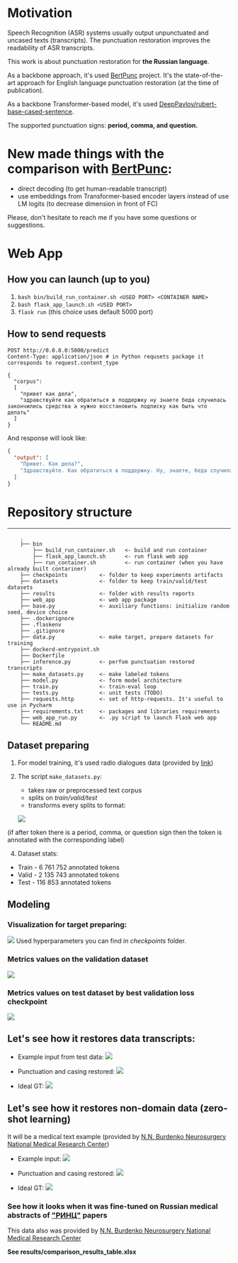 # Motivation
Speech Recognition (ASR) systems usually output unpunctuated and uncased texts (transcripts). The punctuation restoration improves the readability of ASR transcripts.

This work is about punctuation restoration for **the Russian language**. 
  
As a backbone approach, it's used [BertPunc](https://github.com/nkrnrnk/BertPunc) project. It's the state-of-the-art approach for English language punctuation restoration (at the time of publication).

As a backbone Transformer-based model, it's used [DeepPavlov/rubert-base-cased-sentence](https://huggingface.co/DeepPavlov/rubert-base-cased-sentence).

The supported punctuation signs: **period, comma, and question.**

# New made things with the comparison with [BertPunc](https://github.com/nkrnrnk/BertPunc):
+ direct decoding (to get human-readable transcript)
+ use embeddings from Transformer-based encoder layers instead of use LM logits (to decrease dimension in front of FC)

Please, don't hesitate to reach me if you have some questions or suggestions.

# Web App
## How you can launch (up to you)
1. `bash bin/build_run_container.sh <USED PORT> <CONTAINER NAME>` 
2. `bash flask_app_launch.sh <USED PORT>`
3. `flask run` (this choice uses default 5000 port)
## How to send requests
```http request
POST http://0.0.0.0:5000/predict
Content-Type: application/json # in Python requsets package it corresponds to request.content_type

{
  "corpus":
  [
    "привет как дела",
    "здравствуйте как обратиться в поддержку ну знаете беда случилась закончились средства а нужно восстановить подписку как быть что делать"
  ]
}
```
And response will look like:
```json
{
  "output": [
    "Привет. Как дела?",
    "Здравствуйте. Как обратиться в поддержку. Ну, знаете, беда случилась, закончились средства, а нужно восстановить подписку. Как быть, что делать?"
  ]
}
```
# Repository structure

------------------------
```
    .
    ├── bin
        ├── build_run_container.sh   <- build and run container
        ├── flask_app_launch.sh      <- run flask web app
        ├── run_container.sh         <- run container (when you have already built contariner)
    ├── checkpoints          <- folder to keep experiments artifacts
    ├── datasets             <- folder to keep train/valid/test datasets
    ├── results              <- folder with results reports
    ├── web_app              <- web app package
    ├── base.py              <- auxiliary functions: initialize random seed, device choice 
    ├── .dockerignore        
    ├── .flaskenv
    ├── .gitignore
    ├── data.py              <- make target, prepare datasets for training
    ├── dockerd-entrypoint.sh
    ├── Dockerfile
    ├── inference.py         <- perfom punctuation restored transcripts
    ├── make_datasets.py     <- make labeled tokens
    ├── model.py             <- form model architecture 
    ├── train.py             <- train-eval loop 
    ├── tests.py             <- unit tests (TODO)
    ├── requests.http        <- set of http-requests. It's useful to use in Pycharm 
    ├── requirements.txt     <- packages and libraries requirements 
    ├── web_app_run.py       <- .py script to launch Flask web app
    └── README.md
```

##  Dataset preparing
1. For model training, it's used radio dialogues data (provided by [link](https://github.com/vadimkantorov/convasr))

2. The script `make_datasets.py`:
    + takes raw or preprocessed text corpus
    + splits on *train/valid/test*
    + transforms every splits to format:
    
    ![](.README_images/1.png)
    
(if after token there is a period, comma, or question sign then the token is annotated with the corresponding label)
       
4. Dataset stats:
+ Train  - 6 761 752 annotated tokens
+ Valid  - 2 135 743 annotated tokens
+ Test - 116 853 annotated tokens


## Modeling

### Visualization for target preparing:
 ![](.README_images/target.png)
Used hyperparameters you can find in *checkpoints* folder.

### Metrics values on the validation dataset
 ![](.README_images/5.png)

### Metrics values on test dataset by best validation loss checkpoint
![](.README_images/6.png)

## Let's see how it restores data transcripts:

+ Example input from test data:
[ ![](.README_images/2.png ) ](.README_images/2.png )


+ Punctuation and casing restored: 
[ ![](.README_images/3.png ) ](.README_images/3.png )


+ Ideal GT:
[ ![](.README_images/4.png ) ](.README_images/4.png )


## Let's see how it restores non-domain data (zero-shot learning)
It will be a medical text example (provided by [N.N. Burdenko Neurosurgery National Medical Research Center](https://www.nsi.ru/)) 
+ Example input:
[ ![](.README_images/7.png ) ](.README_images/7.png )

+ Punctuation and casing restored: 
[ ![](.README_images/8.png ) ](.README_images/8.png )


+ Ideal GT:
[ ![](.README_images/9.png ) ](.README_images/9.png )


### See how it looks when it was fine-tuned on Russian medical abstracts of ["РИНЦ"](https://elibrary.ru/) papers
This data also was provided by  [N.N. Burdenko Neurosurgery National Medical Research Center](https://www.nsi.ru/)

**See results/comparison_results_table.xlsx**